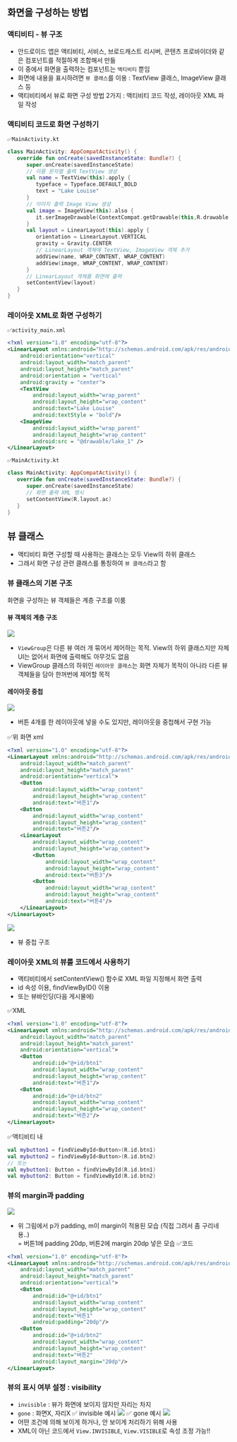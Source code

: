 ## 화면을 구성하는 방법 
### 액티비티 - 뷰 구조
* 안드로이드 앱은 액티비티, 서비스, 브로드캐스트 리시버, 콘텐츠 프로바이더와 같은 컴포넌트를 적절하게 조합해서 만듦
* 이 중에서 화면을 출력하는 컴포넌트는 `액티비티` 뿐임
* 화면에 내용을 표시하려면 `뷰 클래스`를 이용 : TextView 클래스, ImageView 클래스 등
* 액티비티에서 뷰로 화면 구성 방법 2가지 : 액티비티 코드 작성, 레이아웃 XML 파일 작성
### 액티비티 코드로 화면 구성하기
`✅MainActivity.kt`
```kotlin
class MainActivity: AppCompatActivity() {
   override fun onCreate(savedInstanceState: Bundle?) {
      super.onCreate(savedInstanceState)
      // 이름 문자열 출력 TextView 생성
      val name = TextView(this).apply {
         typeface = Typeface.DEFAULT_BOLD
         text = "Lake Louise"
      }
      // 이미지 출력 Image View 생성
      val image = ImageView(this).also {
         it.serImageDrawable(ContextCompat.getDrawable(this,R.drawable.lake_1))
      }
      val layout = LinearLayout(this).apply {
         orientation = LinearLayout.VERTICAL
         gravity = Gravity.CENTER
         // LinearLayout 객체에 TextView, ImageView 객체 추가
         addView(name, WRAP_CONTENT, WRAP_CONTENT)
         addView(image, WRAP_CONTENT, WRAP_CONTENT)
      }
      // LinearLayout 객체를 화면에 출력
      setContentView(layout)
   }
}
```
### 레이아웃 XML로 화면 구성하기
`✅activity_main.xml`
```xml
<?xml version="1.0" encoding="utf-8"?>
<LinearLayout xmlns:android="http://schemas.android.com/apk/res/android"
    android:orientation="vertical"
    android:layout_width="match_parent"
    android:layout_height="match_parent"
    android:orientation = "vertical"
    android:gravity = "center">
    <TextView
        android:layout_width="wrap_parent"
        android:layout_height="wrap_content"
        android:text="Lake Louise"
        android:textStyle = "bold"/>
    <ImageView
        android:layout_width="wrap_parent"
        android:layout_height="wrap_content"
        android:src = "@drawable/lake_1" />
</LinearLayout>
```
`✅MainActivity.kt`
```kotlin
class MainActivity: AppCompatActivity() {
   override fun onCreate(savedInstanceState: Bundle?) {
      super.onCreate(savedInstanceState)
      // 화면 출력 XML 명시
      setContentView(R.layout.ac)
   }
}
```
## 뷰 클래스 
* 액티비티 화면 구성할 때 사용하는 클래스는 모두 View의 하위 클래스
* 그래서 화면 구성 관련 클래스를 통칭하여 `뷰 클래스`라고 함
### 뷰 클래스의 기본 구조 
화면을 구성하는 뷰 객체들은 계층 구조를 이룸  
#### 뷰 객체의 계층 구조
![](https://velog.velcdn.com/images/kuronuma_daisy/post/fde56bf7-6da9-44a8-b4d9-513facfd6151/image.png)
* `ViewGroup`은 다른 뷰 여러 개 묶어서 제어하는 목적. View의 하위 클래스지만 자체 UI는 없어서 화면에 출력해도 아무것도 없음
* ViewGroup 클래스의 하위인 `레이아웃 클래스`는 화면 자체가 목적이 아니라 다른 뷰 객체들을 담아 한꺼번에 제어할 목적

#### 레이아웃 중첩
![](https://velog.velcdn.com/images/kuronuma_daisy/post/fa32e524-8ca5-4b97-9e4d-7d8e3ec673dc/image.png)
* 버튼 4개를 한 레이아웃에 넣을 수도 있지만, 레이아웃을 중첩해서 구현 가능  

✅위 화면 xml
```xml
<?xml version="1.0" encoding="utf-8"?>
<LinearLayout xmlns:android="http://schemas.android.com/apk/res/android"
    android:layout_width="match_parent"
    android:layout_height="match_parent"
    android:orientation="vertical">
    <Button
        android:layout_width="wrap_content"
        android:layout_height="wrap_content"
        android:text="버튼1"/>
    <Button
        android:layout_width="wrap_content"
        android:layout_height="wrap_content"
        android:text="버튼2"/>
    <LinearLayout
        android:layout_width="wrap_content"
        android:layout_height="wrap_content">
        <Button
            android:layout_width="wrap_content"
            android:layout_height="wrap_content"
            android:text="버튼3"/>
        <Button
            android:layout_width="wrap_content"
            android:layout_height="wrap_content"
            android:text="버튼4"/>
    </LinearLayout>
</LinearLayout>
```
![](https://velog.velcdn.com/images/kuronuma_daisy/post/c8d20bef-f676-4cb1-84a9-73c1795487d6/image.png)
* 뷰 중첩 구조
### 레이아웃 XML의 뷰를 코드에서 사용하기
* 액티비티에서 setContentView() 함수로 XML 파일 지정해서 화면 출력
* id 속성 이용, findViewByID() 이용
* 또는 뷰바인딩(다음 게시물에)

✅XML
```xml
<?xml version="1.0" encoding="utf-8"?>
<LinearLayout xmlns:android="http://schemas.android.com/apk/res/android"
    android:layout_width="match_parent"
    android:layout_height="match_parent"
    android:orientation="vertical">
    <Button
        android:id="@+id/btn1"
        android:layout_width="wrap_content"
        android:layout_height="wrap_content"
        android:text="버튼1"/>
    <Button
        android:id="@+id/btn2"
        android:layout_width="wrap_content"
        android:layout_height="wrap_content"
        android:text="버튼2"/>
</LinearLayout>
```
✅액티비티 내
```kotlin
val mybutton1 = findViewById<Button>(R.id.btn1)
val mybutton2 = findViewById<Button>(R.id.btn2)
// 또는
val mybutton1: Button = findViewById(R.id.btn1)
val mybutton2: Button = findViewById(R.id.btn2)
```

### 뷰의 margin과 padding
![](https://velog.velcdn.com/images/kuronuma_daisy/post/b9a79905-052a-47ec-bb3d-10e905db4306/image.png)
* 위 그림에서 p가 padding, m이 margin이 적용된 모습 (직접 그려서 좀 구리네용..)   
= 버튼1에 padding 20dp, 버튼2에 margin 20dp 넣은 모습
✅코드
```xml
<?xml version="1.0" encoding="utf-8"?>
<LinearLayout xmlns:android="http://schemas.android.com/apk/res/android"
    android:layout_width="match_parent"
    android:layout_height="match_parent"
    android:orientation="vertical">
    <Button
        android:id="@+id/btn1"
        android:layout_width="wrap_content"
        android:layout_height="wrap_content"
        android:text="버튼1"
        android:padding="20dp"/>
    <Button
        android:id="@+id/btn2"
        android:layout_width="wrap_content"
        android:layout_height="wrap_content"
        android:text="버튼2"
        android:layout_margin="20dp"/>
</LinearLayout>
```

### 뷰의 표시 여부 설정 : visibility
* `invisible` : 뷰가 화면에 보이지 않지만 자리는 차지
* `gone` : 화면X, 자리X
✅ invisible 예시
![](https://velog.velcdn.com/images/kuronuma_daisy/post/53025657-6d34-4017-9a1a-fad0bd8ec1b1/image.png)
✅ gone 예시
![](https://velog.velcdn.com/images/kuronuma_daisy/post/b832cffb-5963-46cd-95c3-0c0dbce53c22/image.png)
* 어떤 조건에 의해 보이게 하거나, 안 보이게 처리하기 위해 사용
* XML이 아닌 코드에서 `View.INVISIBLE`, `View.VISIBLE`로 속성 조정 가능!!
